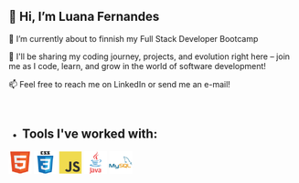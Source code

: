 <h2>👋 Hi, I’m Luana Fernandes </h2>
<p>🌱 I’m currently about to finnish my Full Stack Developer Bootcamp</p> 
<p>👀 I'll be sharing my coding journey, projects, and evolution right here – join me as I code, learn, and grow in the world of software development!</p>
<p>📫 Feel free to reach me on LinkedIn or send me an e-mail!</p>

<br>

- ## Tools I've worked with:
<p align= left>
<img src="https://raw.githubusercontent.com/devicons/devicon/master/icons/html5/html5-original.svg" alt="html5" width="40" height="40" />
<img src="https://raw.githubusercontent.com/devicons/devicon/master/icons/css3/css3-original-wordmark.svg" alt="css3" width="40" height="40" />
<img src="https://raw.githubusercontent.com/devicons/devicon/master/icons/javascript/javascript-original.svg" alt="javascript" width="40" height="40" />
<img src="https://raw.githubusercontent.com/devicons/devicon/master/icons/java/java-original-wordmark.svg" alt="java" width="40" height="40" />
<img src="https://raw.githubusercontent.com/devicons/devicon/master/icons/mysql/mysql-original-wordmark.svg" alt="mysql" width="40" height="40" />
<!--<img src="https://raw.githubusercontent.com/devicons/devicon/master/icons/docker/docker-original.svg" alt="Docker" width="40" height="40" />-->
</p>

<!---
fernandesluana/fernandesluana is a ✨ special ✨ repository because its `README.md` (this file) appears on your GitHub profile.
You can click the Preview link to take a look at your changes.
--->
